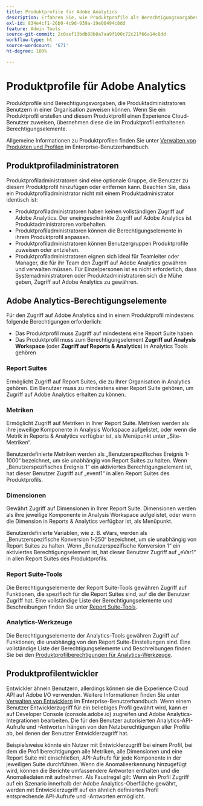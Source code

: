 ```yaml
---
title: Produktprofile für Adobe Analytics
description: Erfahren Sie, wie Produktprofile als Berechtigungsvorgaben verwendet werden können, die Produktadministratoren Benutzern in einer Organisation zuweisen können.
exl-id: 834e4cf1-20b0-4c9d-939a-19e00494c8dd
feature: Admin Tools
source-git-commit: 2c0aef13bdb88b0a7aa9f100c72c21f66a14c8dd
workflow-type: ht
source-wordcount: '671'
ht-degree: 100%

---
```


# Produktprofile für Adobe Analytics

Produktprofile sind Berechtigungsvorgaben, die Produktadministratoren Benutzern in einer Organisation zuweisen können. Wenn Sie ein Produktprofil erstellen und diesem Produktprofil einen Experience Cloud-Benutzer zuweisen, übernehmen diese die im Produktprofil enthaltenen Berechtigungselemente.

Allgemeine Informationen zu Produktprofilen finden Sie unter [Verwalten von Produkten und Profilen](https://helpx.adobe.com/de/enterprise/using/manage-products-and-profiles.html) im Enterprise-Benutzerhandbuch.

## Produktprofiladministratoren

Produktprofiladministratoren sind eine optionale Gruppe, die Benutzer zu diesem Produktprofil hinzufügen oder entfernen kann. Beachten Sie, dass ein Produktprofiladministrator nicht mit einem Produktadministrator identisch ist:

* Produktprofiladministratoren haben keinen vollständigen Zugriff auf Adobe Analytics. Der uneingeschränkte Zugriff auf Adobe Analytics ist Produktadministratoren vorbehalten.
* Produktprofiladministratoren können die Berechtigungselemente in ihrem Produktprofil anpassen.
* Produktprofiladministratoren können Benutzergruppen Produktprofile zuweisen oder entziehen.
* Produktprofiladministratoren eignen sich ideal für Teamleiter oder Manager, die für ihr Team den Zugriff auf Adobe Analytics gewähren und verwalten müssen. Für Einzelpersonen ist es nicht erforderlich, dass Systemadministratoren oder Produktadministratoren sich die Mühe geben, Zugriff auf Adobe Analytics zu gewähren.

## Adobe Analytics-Berechtigungselemente

Für den Zugriff auf Adobe Analytics sind in einem Produktprofil mindestens folgende Berechtigungen erforderlich:

* Das Produktprofil muss Zugriff auf mindestens eine Report Suite haben
* Das Produktprofil muss zum Berechtigungselement **Zugriff auf Analysis Workspace** (oder **Zugriff auf Reports &amp; Analytics**) in Analytics Tools gehören

### Report Suites

Ermöglicht Zugriff auf Report Suites, die zu Ihrer Organisation in Analytics gehören. Ein Benutzer muss zu mindestens einer Report Suite gehören, um Zugriff auf Adobe Analytics erhalten zu können.

### Metriken

Ermöglicht Zugriff auf Metriken in Ihrer Report Suite. Metriken werden als ihre jeweilige Komponente in Analysis Workspace aufgelistet, oder wenn die Metrik in Reports &amp; Analytics verfügbar ist, als Menüpunkt unter „Site-Metriken“.

Benutzerdefinierte Metriken werden als „Benutzerspezifisches Ereignis 1-1000“ bezeichnet, um sie unabhängig von Report Suites zu halten. Wenn „Benutzerspezifisches Ereignis 1“ ein aktiviertes Berechtigungselement ist, hat dieser Benutzer Zugriff auf „event1“ in allen Report Suites des Produktprofils.

### Dimensionen

Gewährt Zugriff auf Dimensionen in Ihrer Report Suite. Dimensionen werden als ihre jeweilige Komponente in Analysis Workspace aufgelistet, oder wenn die Dimension in Reports &amp; Analytics verfügbar ist, als Menüpunkt.

Benutzerdefinierte Variablen, wie z. B. eVars, werden als „Benutzerspezifische Konversion 1-250“ bezeichnet, um sie unabhängig von Report Suites zu halten. Wenn „Benutzerspezifische Konversion 1“ ein aktiviertes Berechtigungselement ist, hat dieser Benutzer Zugriff auf „eVar1“ in allen Report Suites des Produktprofils.

### Report Suite-Tools

Die Berechtigungselemente der Report Suite-Tools gewähren Zugriff auf Funktionen, die spezifisch für die Report Suites sind, auf die der Benutzer Zugriff hat. Eine vollständige Liste der Berechtigungselemente und Beschreibungen finden Sie unter [Report Suite-Tools](report-suite-tools.md).

### Analytics-Werkzeuge

Die Berechtigungselemente der Analytics-Tools gewähren Zugriff auf Funktionen, die unabhängig von den Report Suite-Einstellungen sind. Eine vollständige Liste der Berechtigungselemente und Beschreibungen finden Sie bei den [Produktprofilberechtigungen für Analytics-Werkzeuge](analytics-tools.md).

## Produktprofilentwickler

Entwickler ähneln Benutzern, allerdings können sie die Experience Cloud API auf Adobe I/O verwenden. Weitere Informationen finden Sie unter [Verwalten von Entwicklern](https://helpx.adobe.com/de/enterprise/using/manage-developers.html) im Enterprise-Benutzerhandbuch. Wenn einem Benutzer Entwicklerzugriff für ein beliebiges Profil gewährt wird, kann er auf Developer Console (console.adobe.io) zugreifen und Adobe Analytics-Integrationen bearbeiten. Die für den Benutzer autorisierten Analytics-API-Aufrufe und -Antworten hängen von den Netzberechtigungen aller Profile ab, bei denen der Benutzer Entwicklerzugriff hat.

Beispielsweise könnte ein Nutzer mit Entwicklerzugriff bei einem Profil, bei dem die Profilberechtigungen alle Metriken, alle Dimensionen und eine Report Suite mit einschließen, API-Aufrufe für jede Komponente in der jeweiligen Suite durchführen. Wenn die Anomalieerkennung hinzugefügt wird, können die Berichte umfassendere Antworten enthalten und die Anomaliedaten mit aufnehmen. Als Faustregel gilt: Wenn ein Profil Zugriff auf ein Szenario innerhalb der Adobe Analytics-Oberfläche gewährt, werden mit Entwicklerzugriff auf ein ähnlich definiertes Profil entsprechende API-Aufrufe und -Antworten ermöglicht.
